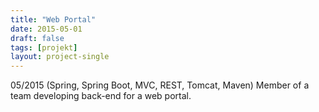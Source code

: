 ```yaml
---
title: "Web Portal"
date: 2015-05-01
draft: false
tags: [projekt]
layout: project-single
---
```


05/2015 (Spring, Spring Boot, MVC, REST, Tomcat, Maven)
Member of a team developing back-end for a web portal.

